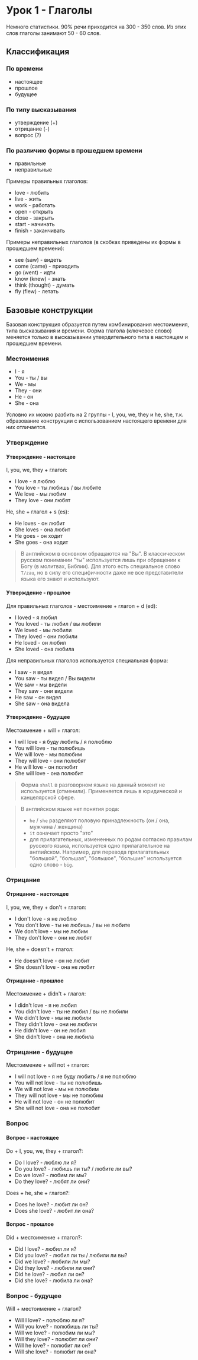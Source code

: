 # Урок 1 - Глаголы

Немного статистики. 90% речи приходится на 300 - 350 слов. Из этих слов глаголы занимают 50 - 60 слов.

## Классификация

### По времени

- настоящее
- прошлое
- будущее

### По типу высказывания

- утверждение (+)
- отрицание (-)
- вопрос (?)

### По различию формы в прошедшем времени

- правильные
- неправильные

Примеры правильных глаголов:

- love - любить
- live - жить
- work - работать
- open - открыть
- close - закрыть
- start - начинать
- finish - заканчивать

Примеры неправильных глаголов (в скобках приведены их формы в прошедшем времени):

- see (saw) - видеть
- come (came) - приходить
- go (went) - идти
- know (knew) - знать
- think (thought) - думать
- fly (flew) - летать

## Базовые конструкции

Базовая конструкция образуется путем комбинирования местоимения, типа высказывания и времени. Форма глагола (ключевое
слово) меняется только в высказывании утвердительного типа в настоящем и прошедшем времени.

### Местоимения

- I - я
- You - ты / вы
- We - мы
- They - они
- He - он
- She - она

Условно их можно разбить на 2 группы - I, you, we, they и he, she, т.к. образование конструкции с использованием
настоящего времени для них отличается.

### Утверждение

#### Утверждение - настоящее

I, you, we, they + глагол:

- I love - я люблю
- You love - ты любишь / вы любите
- We love - мы любим
- They love - они любят

He, she + глагол + s (es):

- He loves - он любит
- She loves - она любит
- He goes - он ходит
- She goes - она ходит

> В английском в основном обращаются на "Вы". В классическом русском понимании "ты" используется лишь при обращении к
> Богу (в молитвах, Библии). Для этого есть специальное слово `T/zau`, но в силу его специфичности даже не все
представители языка его знают и используют.

#### Утверждение - прошлое

Для правильных глаголов - местоимение + глагол + d (ed):

- I loved - я любил
- You loved - ты любил / вы любили
- We loved - мы любили
- They loved - они любили
- He loved - он любил
- She loved - она любила

Для неправильных глаголов используется специальная форма:

- I saw - я видел
- You saw - ты видел / Вы видели
- We saw - мы видели
- They saw - они видели
- He saw - он видел
- She saw - она видела

#### Утверждение - будущее

Местоимение + will + глагол:

- I will love - я буду любить / я полюблю
- You will love - ты полюбишь
- We will love - мы полюбим
- They will love - они полюбят
- He will love - он полюбит
- She will love - она полюбит

> Форма `shall` в разговорном языке на данный момент не используется (отменили). Применяется лишь в юридической и
> канцелярской сфере.

> В английском языке нет понятия рода:
>
> - `he` / `she` разделяют половую принадлежность (он / она, мужчина / женщина)
> - `it` означает просто "это"
> - для прилагательных, измененных по родам согласно правилам русского языка, используется одно прилагательное на
> английском. Например, для перевода прилагательных "большой", "большая", "большое", "большие" используется одно слово -
> `big`.

### Отрицание

#### Отрицание - настоящее

I, you, we, they + don't + глагол:

- I don't love - я не люблю
- You don't love - ты не любишь / вы не любите
- We don't love - мы не любим
- They don't love - они не любят

He, she + doesn't + глагол:

- He doesn't love - он не любит
- She doesn't love - она не любит

#### Отрицание - прошлое

Местоимение + didn't + глагол:

- I didn't love - я не любил
- You didn't love - ты не любил / вы не любили
- We didn't love - мы не любили
- They didn't love - они не любили
- He didn't love - он не любил
- She didn't love - она не любила

### Отрицание - будущее

Местоимение + will not + глагол:

- I will not love - я не буду любить / я не полюблю
- You will not love - ты не полюбишь
- We will not love - мы не полюбим
- They will not love - мы не полюбим
- He will not love - он не полюбит
- She will not love - она не полюбит

### Вопрос

#### Вопрос - настоящее

Do + I, you, we, they + глагол?:

- Do I love? - люблю ли я?
- Do you love? - любишь ли ты? / любите ли вы?
- Do we love? - любим ли мы?
- Do they love? - любят ли они?

Does + he, she + глагол?:

- Does he love? - любит ли он?
- Does she love? - любит ли она?

#### Вопрос - прошлое

Did + местоимение + глагол?:

- Did I love? - любил ли я?
- Did you love? - любил ли ты / любили ли вы?
- Did we love? - любили ли мы?
- Did they love? - любили ли они?
- Did he love? - любил ли он?
- Did she love? - любила ли она?

### Вопрос - будущее

Will + местоимение + глагол?

- Will I love? - полюблю ли я?
- Will you love? - полюбишь ли ты?
- Will we love? - полюбим ли мы?
- Will they love? - полюбят ли они?
- Will he love? - полюбит ли он?
- Will she love? - полюбит ли она?
